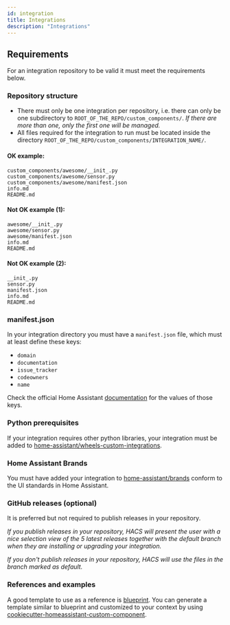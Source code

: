 ```yaml
---
id: integration
title: Integrations
description: "Integrations"
---
```


## Requirements

For an integration repository to be valid it must meet the requirements below.

### Repository structure

- There must only be one integration per repository, i.e. there can only be one subdirectory to `ROOT_OF_THE_REPO/custom_components/`. *If there are more than one, only the first one will be managed.*
- All files required for the integration to run must be located inside the directory `ROOT_OF_THE_REPO/custom_components/INTEGRATION_NAME/`.


#### OK example:

```
custom_components/awesome/__init_.py
custom_components/awesome/sensor.py
custom_components/awesome/manifest.json
info.md
README.md
```

#### Not OK example (1):

```
awesome/__init_.py
awesome/sensor.py
awesome/manifest.json
info.md
README.md
```

#### Not OK example (2):

```
__init_.py
sensor.py
manifest.json
info.md
README.md
```

### manifest.json

In your integration directory you must have a `manifest.json` file, which must at least define these keys:

- `domain`
- `documentation`
- `issue_tracker`
- `codeowners`
- `name`

Check the official Home Assistant [documentation](https://developers.home-assistant.io/docs/en/creating_integration_manifest.html) for the values of those keys.


### Python prerequisites

If your integration requires other python libraries, your integration must be added to [home-assistant/wheels-custom-integrations](https://github.com/home-assistant/wheels-custom-integrations).


### Home Assistant Brands

You must have added your integration to [home-assistant/brands](https://github.com/home-assistant/brands) conform to the UI standards in Home Assistant.


### GitHub releases (optional)

It is preferred but not required to publish releases in your repository.

*If you publish releases in your repository, HACS will present the user with a nice selection view of the 5 latest releases together with the default branch when they are installing or upgrading your integration.*

*If you don't publish releases in your repository, HACS will use the files in the branch marked as default.*


### References and examples
A good template to use as a reference is [blueprint](https://github.com/custom-components/blueprint). You can generate a template similar to blueprint and customized to your context by using [cookiecutter-homeassistant-custom-component](https://github.com/oncleben31/cookiecutter-homeassistant-custom-component).
